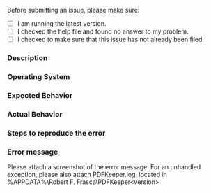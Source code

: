 Before submitting an issue, please make sure:

- [ ] I am running the latest version.
- [ ] I checked the help file and found no answer to my problem. 
- [ ] I checked to make sure that this issue has not already been filed.

### Description

### Operating System

### Expected Behavior

### Actual Behavior

### Steps to reproduce the error

### Error message

Please attach a screenshot of the error message.
For an unhandled exception, please also attach PDFKeeper.log, located in %APPDATA%\Robert F. Frasca\PDFKeeper\<version>
